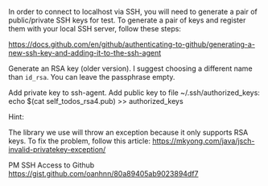 In order to connect to localhost via SSH, you will need to generate a pair of public/private SSH keys for test. 
To generate a pair of keys and register them with your local SSH server, follow these steps:

https://docs.github.com/en/github/authenticating-to-github/generating-a-new-ssh-key-and-adding-it-to-the-ssh-agent

Generate an RSA key (older version).
I suggest choosing a different name than ``id_rsa``. You can leave the passphrase empty.

Add private key to ssh-agent.
Add public key to file ~/.ssh/authorized_keys: echo $(cat self_todos_rsa4.pub) >> authorized_keys

Hint:

The library we use will throw an exception because it only supports RSA keys. To fix the problem, follow this article:
https://mkyong.com/java/jsch-invalid-privatekey-exception/


PM SSH Access to Github https://gist.github.com/oanhnn/80a89405ab9023894df7
